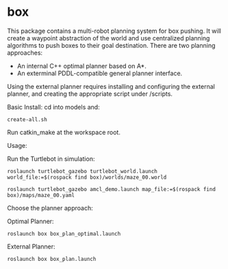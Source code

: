 # box

This package contains a multi-robot planning system for box pushing.
It will create a waypoint abstraction of the world and use centralized planning algorithms to push boxes to their goal destination.
There are two planning approaches: 
* An internal C++ optimal planner based on A*.
* An exterminal PDDL-compatible general planner interface.

Using the external planner requires installing and configuring the external planner, and creating the appropriate script under /scripts.



Basic Install: cd into models and:

```create-all.sh```

Run catkin_make at the workspace root.


Usage: 


Run the Turtlebot in simulation:

```roslaunch turtlebot_gazebo turtlebot_world.launch world_file:=$(rospack find box)/worlds/maze_00.world```

```roslaunch turtlebot_gazebo amcl_demo.launch map_file:=$(rospack find box)/maps/maze_00.yaml```



Choose the planner approach:

Optimal Planner: 

```roslaunch box box_plan_optimal.launch```

External Planner: 

```roslaunch box box_plan.launch```

